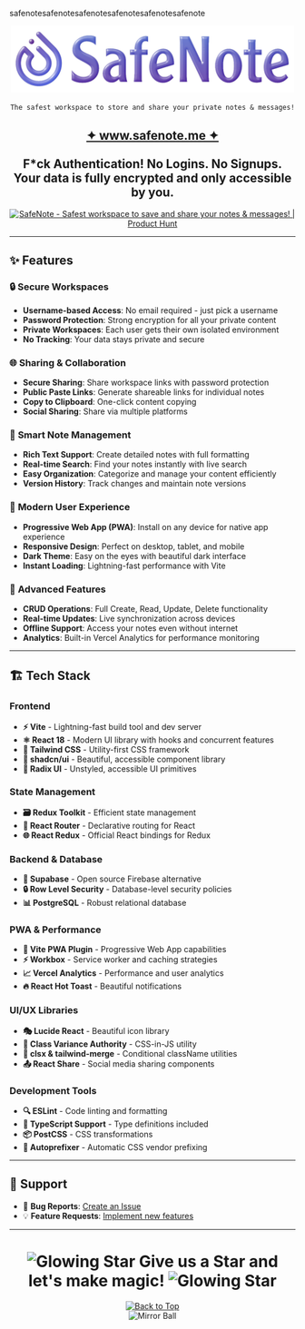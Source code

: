 safenotesafenotesafenotesafenotesafenotesafenote<div align="center">
<a href="https://www.devdisplay.org/"><img src="./public/wordmark.png" width="500px" /></a><br>

`The safest workspace to store and share your private notes & messages!`

<h2 align="center"><a href="https://www.safenote.me/"><strong>✦ www.safenote.me ✦</strong></a><br><br>F*ck Authentication! No Logins. No Signups. <br>Your data is fully encrypted and only accessible by you.</h2>

<a href="https://www.producthunt.com/products/safenote-2?embed=true&utm_source=badge-featured&utm_medium=badge&utm_source=badge-safenote&#0045;2" target="_blank"><img src="https://api.producthunt.com/widgets/embed-image/v1/featured.svg?post_id=1005805&theme=dark&t=1755326981097" alt="SafeNote - Safest&#0032;workspace&#0032;to&#0032;save&#0032;and&#0032;share&#0032;your&#0032;notes&#0032;&#0038;&#0032;messages&#0033; | Product Hunt" style="width: 250px; height: 54px;" width="250" height="54" /></a>
<hr>
</div>

## ✨ Features

### 🔒 **Secure Workspaces**
- **Username-based Access**: No email required - just pick a username
- **Password Protection**: Strong encryption for all your private content
- **Private Workspaces**: Each user gets their own isolated environment
- **No Tracking**: Your data stays private and secure

### 🌐 **Sharing & Collaboration**
- **Secure Sharing**: Share workspace links with password protection
- **Public Paste Links**: Generate shareable links for individual notes
- **Copy to Clipboard**: One-click content copying
- **Social Sharing**: Share via multiple platforms

### 📝 **Smart Note Management**
- **Rich Text Support**: Create detailed notes with full formatting
- **Real-time Search**: Find your notes instantly with live search
- **Easy Organization**: Categorize and manage your content efficiently
- **Version History**: Track changes and maintain note versions

### 🚀 **Modern User Experience**
- **Progressive Web App (PWA)**: Install on any device for native app experience
- **Responsive Design**: Perfect on desktop, tablet, and mobile
- **Dark Theme**: Easy on the eyes with beautiful dark interface
- **Instant Loading**: Lightning-fast performance with Vite

### 🎯 **Advanced Features**
- **CRUD Operations**: Full Create, Read, Update, Delete functionality
- **Real-time Updates**: Live synchronization across devices
- **Offline Support**: Access your notes even without internet
- **Analytics**: Built-in Vercel Analytics for performance monitoring

---

<!--
## 🚀 Quick Start

### Prerequisites
- Node.js 18+ 
- npm or yarn
- Supabase account (for database)

### Installation

```bash
# Clone the repository
git clone https://github.com/codeaashu/safenote.git

# Navigate to project directory
cd safenote

# Install dependencies
npm install

# Set up environment variables
cp .env.example .env.local
# Add your Supabase credentials

# Run development server
npm run dev
```

### Environment Setup

Create a `.env.local` file in the root directory:

```env
VITE_SUPABASE_URL=your_supabase_url
VITE_SUPABASE_ANON_KEY=your_supabase_anon_key
```

### Database Setup

Run the SQL scripts in your Supabase dashboard:

1. Execute `database_setup.sql` to create tables
2. Run `enable-rls-properly.sql` for security policies

---
-->

## 🏗️ Tech Stack

### **Frontend**
- **⚡ Vite** - Lightning-fast build tool and dev server
- **⚛️ React 18** - Modern UI library with hooks and concurrent features
- **🎨 Tailwind CSS** - Utility-first CSS framework
- **🧩 shadcn/ui** - Beautiful, accessible component library
- **📱 Radix UI** - Unstyled, accessible UI primitives

### **State Management**
- **🗃️ Redux Toolkit** - Efficient state management
- **🔄 React Router** - Declarative routing for React
- **🌐 React Redux** - Official React bindings for Redux

### **Backend & Database**
- **🐘 Supabase** - Open source Firebase alternative
- **🔒 Row Level Security** - Database-level security policies
- **📊 PostgreSQL** - Robust relational database

### **PWA & Performance**
- **📱 Vite PWA Plugin** - Progressive Web App capabilities
- **⚡ Workbox** - Service worker and caching strategies
- **📈 Vercel Analytics** - Performance and user analytics
- **🔥 React Hot Toast** - Beautiful notifications

### **UI/UX Libraries**
- **🎭 Lucide React** - Beautiful icon library
- **🎨 Class Variance Authority** - CSS-in-JS utility
- **🔧 clsx & tailwind-merge** - Conditional className utilities
- **📤 React Share** - Social media sharing components

### **Development Tools**
- **🔍 ESLint** - Code linting and formatting
- **🎯 TypeScript Support** - Type definitions included
- **📦 PostCSS** - CSS transformations
- **🔧 Autoprefixer** - Automatic CSS vendor prefixing

<!--
---

## 📁 Project Structure

```
safenote/
├── 📁 public/                    # Static assets
│   ├── favicon.ico
│   ├── safenote.png
│   └── *.png                     # Various logo variants
├── 📁 src/
│   ├── 📁 components/            # React components
│   │   ├── 📁 ui/               # shadcn/ui components
│   │   ├── Hero.jsx             # Landing page hero
│   │   ├── UserWorkspace.jsx    # User workspace interface
│   │   ├── CreateWorkspace.jsx  # Workspace creation
│   │   ├── ViewPaste.jsx        # Individual note viewer
│   │   └── PWAInstallPrompt.jsx # PWA installation prompt
│   ├── 📁 contexts/             # React contexts
│   │   └── AuthContext.jsx     # Authentication context
│   ├── 📁 features/             # Redux features
│   │   ├── PasteSlice.js        # Paste state management
│   │   └── PasteThunks.js       # Async actions
│   ├── 📁 lib/                  # Utility libraries
│   │   ├── supabaseClient.js    # Database client
│   │   └── utils.js             # Helper functions
│   ├── 📁 store/                # Redux store
│   │   └── store.js             # Store configuration
│   ├── App.jsx                  # Main application component
│   ├── main.jsx                 # Application entry point
│   └── index.css                # Global styles
├── 📄 database_setup.sql        # Database schema
├── 📄 vite.config.js            # Vite configuration
├── 📄 tailwind.config.js        # Tailwind configuration
├── 📄 components.json           # shadcn/ui configuration
└── 📄 vercel.json               # Deployment configuration
```

--- -->

<!-- ## 🛠️ Available Scripts

```bash
# Development
npm run dev          # Start development server
npm run preview      # Preview production build

# Production
npm run build        # Build for production
npm run lint         # Run ESLint

# Testing
npm run test         # Run test suite (if configured)
```

---

## 🚀 Deployment

### Vercel (Recommended)
1. Connect your GitHub repository to Vercel
2. Add environment variables in Vercel dashboard
3. Deploy automatically on every push

### Manual Deployment
```bash
# Build the project
npm run build

# Deploy the dist/ folder to your hosting provider
```

---

## 🔒 Security Features

- **🛡️ Row Level Security (RLS)** - Database-level access control
- **🔐 Password Hashing** - Secure password storage
- **🚫 No Session Storage** - Stateless authentication
- **🔒 Environment Variables** - Secure API key management
- **🌐 HTTPS Only** - Secure data transmission

---

## 🤝 Contributing

We welcome contributions! Please follow these steps:

1. **Fork the repository**
2. **Create a feature branch**: `git checkout -b feature/amazing-feature`
3. **Commit your changes**: `git commit -m 'Add amazing feature'`
4. **Push to the branch**: `git push origin feature/amazing-feature`
5. **Open a Pull Request**

### Development Guidelines

- Follow the existing code style
- Write meaningful commit messages
- Test your changes thoroughly
- Update documentation as needed

---

## 📝 License

This project is licensed under the MIT License - see the [LICENSE](LICENSE) file for details.

---

## 🙏 Acknowledgments

- **shadcn/ui** - For the beautiful component library
- **Supabase** - For the robust backend infrastructure
- **Vercel** - For seamless deployment and analytics
- **Tailwind CSS** - For the utility-first styling approach
-->

---

## 📧 Support

- 🐛 **Bug Reports**: [Create an Issue](https://github.com/codeaashu/safenote/issues)
- 💡 **Feature Requests**: [Implement new features](https://github.com/codeaashu/safenote/issues/new)

---

<h1 align="center"><img src="https://raw.githubusercontent.com/Tarikul-Islam-Anik/Animated-Fluent-Emojis/master/Emojis/Travel%20and%20places/Glowing%20Star.png" alt="Glowing Star" width="25" height="25" /> Give us a Star and let's make magic! <img src="https://raw.githubusercontent.com/Tarikul-Islam-Anik/Animated-Fluent-Emojis/master/Emojis/Travel%20and%20places/Glowing%20Star.png" alt="Glowing Star" width="25" height="25" /></h1>

<div align="center">
    <a href="#top">
        <img src="https://img.shields.io/badge/Back%20to%20Top-000000?style=for-the-badge&logo=github&logoColor=white" alt="Back to Top">
    </a><br>
     <img src="https://raw.githubusercontent.com/Tarikul-Islam-Anik/Animated-Fluent-Emojis/master/Emojis/Objects/Mirror%20Ball.png" alt="Mirror Ball" width="150" height="150" />
</div>

